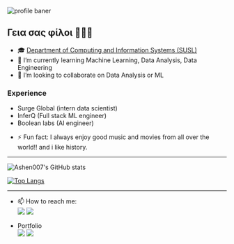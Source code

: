 ![profile baner](https://miro.medium.com/max/3840/1*hbM0Pz2RNW5SsQnMQPwL2g.jpeg)

## Γεια σας φίλοι 🕵🏼‍♂️


<!-- **ashen007/ashen007** is a ✨ _special_ ✨ repository because its `README.md` (this file) appears on your GitHub profile. -->
- 🎓 [Department of Computing and Information Systems (SUSL)](https://www.sab.ac.lk/computing/departments/dcis-about)
- 🌱 I’m currently learning Machine Learning, Data Analysis, Data Engineering
- 👯 I’m looking to collaborate on Data Analysis or ML 
<!-- - 🤔 I’m looking for help with  -->
<!-- - 💬 Ask me about ... -->

### Experience
- Surge Global (intern data scientist)
- InferQ (Full stack ML engineer)
- Boolean labs (AI engineer)

<!-- - 😄 Pronouns: ... -->
- ⚡ Fun fact: I always enjoy good music and movies from all over the world!! and i like history.

<hr/>

![Ashen007's GitHub stats](https://github-readme-stats.vercel.app/api?username=ashen007&theme=graywhite&show_icons=true&&count_private=true&include_all_commits=true)

[![Top Langs](https://github-readme-stats.vercel.app/api/top-langs/?username=ashen007&hide_progress=false)](https://github.com/anuraghazra/github-readme-stats)

<hr/>

- 📫 How to reach me: <br>
[<img src="https://img.icons8.com/bubbles/50/000000/gmail.png" />](mailto:hewarathna@outlook.com) 
[<img target="_blank" src="https://img.icons8.com/bubbles/50/000000/linkedin.png"/>](https://www.linkedin.com/in/ashen-iranga-91771315b/)

- Portfolio <br>
[<img src="https://img.icons8.com/fluency/48/000000/blog.png"/>](https://datamobteam.blogspot.com/)
[<img src="https://img.icons8.com/color/48/000000/suitcase.png"/>](https://sites.google.com/view/ashen-portfolio)

<br>

